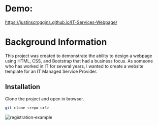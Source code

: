 # Demo:
https://justinscroggins.github.io/IT-Services-Webpage/

# Background Information

This project was created to demonstrate the ability to design a webpage using HTML, CSS, and Bootstrap that had a business focus. As someone who has worked in IT for several years, I wanted to create a website template for an IT Managed Service Provider.

## Installation

Clone the project and open in browser.

```bash
git clone <repo url>
```

![registration-example](https://i.ibb.co/xXvsx1p/image.png)

